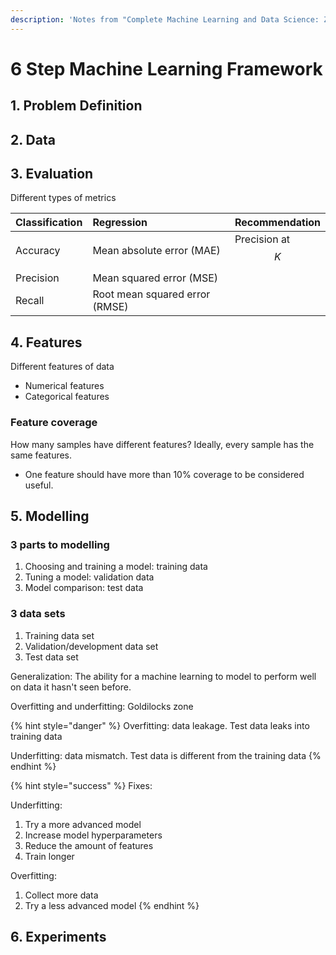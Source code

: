 ```yaml
---
description: 'Notes from "Complete Machine Learning and Data Science: Zero to Mastery"'
---
```


# 6 Step Machine Learning Framework

## 1. Problem Definition

## 2. Data

## 3. Evaluation

Different types of metrics

| Classification | Regression | Recommendation |
| :--- | :--- | :--- |
| Accuracy | Mean absolute error \(MAE\) | Precision at $$K$$ |
| Precision | Mean squared error \(MSE\) |  |
| Recall | Root mean squared error \(RMSE\) |  |

## 4. Features

Different features of data

* Numerical features
* Categorical features

### Feature coverage

How many samples have different features? Ideally, every sample has the same features.

* One feature should have more than 10% coverage to be considered useful.

## 5. Modelling

### 3 parts to modelling

1. Choosing and training a model: training data
2. Tuning a model: validation data
3. Model comparison: test data

### 3 data sets

1. Training data set 
2. Validation/development data set
3. Test data set

Generalization: The ability for a machine learning to model to perform well on data it hasn't seen before. 

Overfitting and underfitting: Goldilocks zone

{% hint style="danger" %}
Overfitting: data leakage. Test data leaks into training data

Underfitting: data mismatch. Test data is different from the training data
{% endhint %}

{% hint style="success" %}
Fixes:

Underfitting:

1. Try a more advanced model
2. Increase model hyperparameters
3. Reduce the amount of features
4. Train longer

Overfitting:

1. Collect more data
2. Try a less advanced model
{% endhint %}

## 6. Experiments

